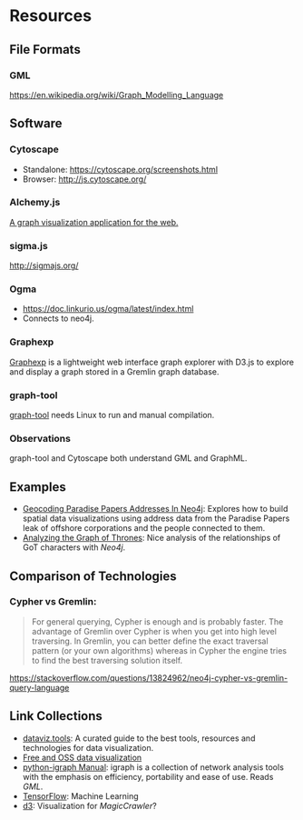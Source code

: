 # Resources

## File Formats

### GML
https://en.wikipedia.org/wiki/Graph_Modelling_Language

## Software

### Cytoscape

  * Standalone: https://cytoscape.org/screenshots.html
  * Browser: http://js.cytoscape.org/

### Alchemy.js

[A graph visualization application for the web.](http://graphalchemist.github.io/Alchemy/#/)

### sigma.js

http://sigmajs.org/
    
### Ogma

* https://doc.linkurio.us/ogma/latest/index.html
* Connects to neo4j.
    
### Graphexp

[Graphexp](https://github.com/bricaud/graphexp) 
is a lightweight web interface graph explorer with D3.js to explore and
display a graph stored in a Gremlin graph database.

### graph-tool
[graph-tool](https://graph-tool.skewed.de) needs Linux to run and manual compilation.

### Observations

graph-tool and Cytoscape both understand GML and GraphML.

## Examples

  * [Geocoding Paradise Papers Addresses In Neo4j](https://www.lyonwj.com/2017/11/28/geocoding-paradise-papers-neo4j-spatial-visualization/):
    Explores how to build spatial data visualizations using address data from
    the Paradise Papers leak of offshore corporations and the people 
    connected to them.
  * [Analyzing the Graph of Thrones](https://www.lyonwj.com/2016/06/26/graph-of-thrones-neo4j-social-network-analysis/):
    Nice analysis of the relationships of GoT characters with _Neo4j_.

## Comparison of Technologies

### Cypher vs Gremlin:

> For general querying, Cypher is enough and is probably faster. The advantage 
> of Gremlin over Cypher is when you get into high   level traversing. In 
> Gremlin, you can better define the exact traversal pattern (or your own 
> algorithms) whereas in Cypher the engine tries to find the best traversing 
> solution itself.

https://stackoverflow.com/questions/13824962/neo4j-cypher-vs-gremlin-query-language

## Link Collections

  * [dataviz.tools](https://dataviz.tools/category/network-visualization/): A 
    curated guide to the best tools, resources and technologies for data 
    visualization.
  * [Free and OSS data visualization](https://blog.capterra.com/free-and-open-source-data-visualization-tools/)
  * [python-igraph Manual](https://igraph.org/python/doc/tutorial/tutorial.html):
    igraph is a collection of network analysis tools with the emphasis on 
    efficiency, portability and ease of use. Reads _GML_.
  * [TensorFlow](https://www.tensorflow.org/): Machine Learning
  * [d3](https://github.com/d3/d3/wiki/Gallery): Visualization for _MagicCrawler_?
    